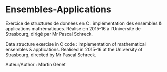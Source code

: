 # Ensembles-Applications
Exercice de structures de données en C : implémentation des ensembles & applications mathématiques.
Réalisé en 2015-16 à l'Université de Strasbourg, dirigé par Mr Pascal Schreck.

Data structure exercise in C code : implementation of mathematical ensembles & applications.
Realised in 2015-16 at the University of Strasbourg, directed by Mr Pascal Schreck.

Auteur/Author : Martin Genet
